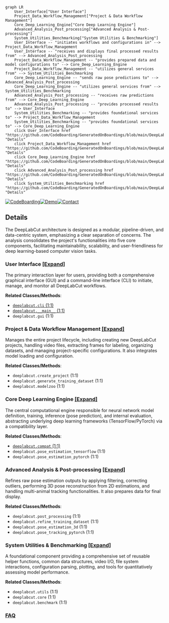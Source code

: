 ```mermaid
graph LR
    User_Interface["User Interface"]
    Project_Data_Workflow_Management["Project & Data Workflow Management"]
    Core_Deep_Learning_Engine["Core Deep Learning Engine"]
    Advanced_Analysis_Post_processing["Advanced Analysis & Post-processing"]
    System_Utilities_Benchmarking["System Utilities & Benchmarking"]
    User_Interface -- "initiates workflows and configurations in" --> Project_Data_Workflow_Management
    User_Interface -- "receives and displays final processed results from" --> Advanced_Analysis_Post_processing
    Project_Data_Workflow_Management -- "provides prepared data and model configurations to" --> Core_Deep_Learning_Engine
    Project_Data_Workflow_Management -- "utilizes general services from" --> System_Utilities_Benchmarking
    Core_Deep_Learning_Engine -- "sends raw pose predictions to" --> Advanced_Analysis_Post_processing
    Core_Deep_Learning_Engine -- "utilizes general services from" --> System_Utilities_Benchmarking
    Advanced_Analysis_Post_processing -- "receives raw predictions from" --> Core_Deep_Learning_Engine
    Advanced_Analysis_Post_processing -- "provides processed results to" --> User_Interface
    System_Utilities_Benchmarking -- "provides foundational services to" --> Project_Data_Workflow_Management
    System_Utilities_Benchmarking -- "provides foundational services to" --> Core_Deep_Learning_Engine
    click User_Interface href "https://github.com/CodeBoarding/GeneratedOnBoardings/blob/main/DeepLabCut/User_Interface.md" "Details"
    click Project_Data_Workflow_Management href "https://github.com/CodeBoarding/GeneratedOnBoardings/blob/main/DeepLabCut/Project_Data_Workflow_Management.md" "Details"
    click Core_Deep_Learning_Engine href "https://github.com/CodeBoarding/GeneratedOnBoardings/blob/main/DeepLabCut/Core_Deep_Learning_Engine.md" "Details"
    click Advanced_Analysis_Post_processing href "https://github.com/CodeBoarding/GeneratedOnBoardings/blob/main/DeepLabCut/Advanced_Analysis_Post_processing.md" "Details"
    click System_Utilities_Benchmarking href "https://github.com/CodeBoarding/GeneratedOnBoardings/blob/main/DeepLabCut/System_Utilities_Benchmarking.md" "Details"
```

[![CodeBoarding](https://img.shields.io/badge/Generated%20by-CodeBoarding-9cf?style=flat-square)](https://github.com/CodeBoarding/CodeBoarding)[![Demo](https://img.shields.io/badge/Try%20our-Demo-blue?style=flat-square)](https://www.codeboarding.org/demo)[![Contact](https://img.shields.io/badge/Contact%20us%20-%20contact@codeboarding.org-lightgrey?style=flat-square)](mailto:contact@codeboarding.org)

## Details

The DeepLabCut architecture is designed as a modular, pipeline-driven, and data-centric system, emphasizing a clear separation of concerns. The analysis consolidates the project's functionalities into five core components, facilitating maintainability, scalability, and user-friendliness for deep learning-based computer vision tasks.

### User Interface [[Expand]](./User_Interface.md)
The primary interaction layer for users, providing both a comprehensive graphical interface (GUI) and a command-line interface (CLI) to initiate, manage, and monitor all DeepLabCut workflows.


**Related Classes/Methods**:

- <a href="https://github.com/DeepLabCut/DeepLabCut/blob/main/deeplabcut/cli.py#L1-L1" target="_blank" rel="noopener noreferrer">`deeplabcut.cli` (1:1)</a>
- <a href="https://github.com/DeepLabCut/DeepLabCut/blob/main/deeplabcut/__main__.py#L1-L1" target="_blank" rel="noopener noreferrer">`deeplabcut.__main__` (1:1)</a>
- `deeplabcut.gui` (1:1)


### Project & Data Workflow Management [[Expand]](./Project_Data_Workflow_Management.md)
Manages the entire project lifecycle, including creating new DeepLabCut projects, handling video files, extracting frames for labeling, organizing datasets, and managing project-specific configurations. It also integrates model loading and configuration.


**Related Classes/Methods**:

- `deeplabcut.create_project` (1:1)
- `deeplabcut.generate_training_dataset` (1:1)
- `deeplabcut.modelzoo` (1:1)


### Core Deep Learning Engine [[Expand]](./Core_Deep_Learning_Engine.md)
The central computational engine responsible for neural network model definition, training, inference (pose prediction), and internal evaluation, abstracting underlying deep learning frameworks (TensorFlow/PyTorch) via a compatibility layer.


**Related Classes/Methods**:

- <a href="https://github.com/DeepLabCut/DeepLabCut/blob/main/deeplabcut/compat.py#L1-L1" target="_blank" rel="noopener noreferrer">`deeplabcut.compat` (1:1)</a>
- `deeplabcut.pose_estimation_tensorflow` (1:1)
- `deeplabcut.pose_estimation_pytorch` (1:1)


### Advanced Analysis & Post-processing [[Expand]](./Advanced_Analysis_Post_processing.md)
Refines raw pose estimation outputs by applying filtering, correcting outliers, performing 3D pose reconstruction from 2D estimations, and handling multi-animal tracking functionalities. It also prepares data for final display.


**Related Classes/Methods**:

- `deeplabcut.post_processing` (1:1)
- `deeplabcut.refine_training_dataset` (1:1)
- `deeplabcut.pose_estimation_3d` (1:1)
- `deeplabcut.pose_tracking_pytorch` (1:1)


### System Utilities & Benchmarking [[Expand]](./System_Utilities_Benchmarking.md)
A foundational component providing a comprehensive set of reusable helper functions, common data structures, video I/O, file system interactions, configuration parsing, plotting, and tools for quantitatively assessing model performance.


**Related Classes/Methods**:

- `deeplabcut.utils` (1:1)
- `deeplabcut.core` (1:1)
- `deeplabcut.benchmark` (1:1)




### [FAQ](https://github.com/CodeBoarding/GeneratedOnBoardings/tree/main?tab=readme-ov-file#faq)